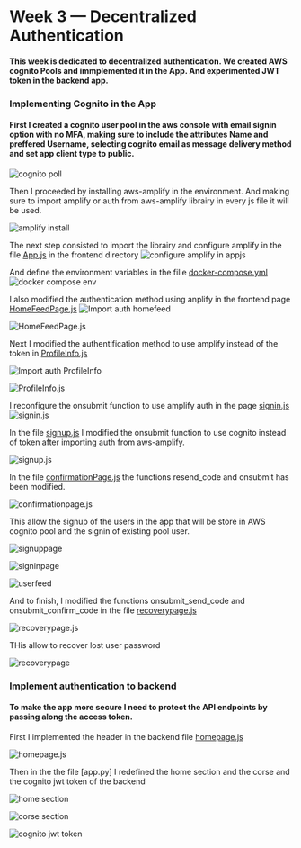 # Week 3 — Decentralized Authentication
#### This week is dedicated to decentralized authentication. We created AWS cognito Pools and immplemented it in the App. And experimented JWT token in the backend app. 


### Implementing Cognito in the App
#### First I created a cognito user pool in the aws console with email signin option with no MFA, making sure to include the attributes Name and preffered Username, selecting cognito email as message delivery method and set app client type to public.

![cognito poll](assets/week3/week%203%20-%20UserPool%20AWS%20Console.png)

Then I proceeded by installing aws-amplify in the environment. And making sure to import amplify or auth from aws-amplify librairy in every js file it will be used.

![amplify install](assets/week3/Week%203%20-%20Amplify%20install.png)

The next step consisted to import the librairy and configure amplify in the file [App.js](https://github.com/vilt23/aws-bootcamp-cruddur-2023/blob/main/frontend-react-js/src/App.js) in the frontend directory 
![configure amplify in appjs](assets/week3/Week%203%20-%20Amplify%20AppJs.png)

And define the environment variables in the fille [docker-compose.yml](https://github.com/vilt23/aws-bootcamp-cruddur-2023/blob/main/docker-compose.yml)
![docker compose env](assets/week3/Week%203%20-%20Env%20variables.png)

I also modified the authentication method using anplify in the frontend page [HomeFeedPage.js](https://github.com/vilt23/aws-bootcamp-cruddur-2023/blob/main/frontend-react-js/src/pages/HomeFeedPage.js)
![Import auth homefeed](assets/week3/Week%203%20-%20Import%20HomeFeedJS.png)

![HomeFeedPage.js](assets/week3/Week%203%20-%20Auth%20HomeFeedJs.png)

Next I modified the authentification method to use amplify instead of the token in [ProfileInfo.js](https://github.com/vilt23/aws-bootcamp-cruddur-2023/blob/main/frontend-react-js/src/components/ProfileInfo.js)

![Import auth ProfileInfo](assets/week3/Week%203%20-%20Import%20ProfileInfoJs.png)

![ProfileInfo.js](assets/week3/Week%203%20-%20Signout%20ProfileInfoJs.png)

I reconfigure the onsubmit function to use amplify auth in the page [signin.js](https://github.com/vilt23/aws-bootcamp-cruddur-2023/blob/main/frontend-react-js/src/pages/SigninPage.js)
![signin.js](assets/week3/Week%203%20-%20SigninPage.png)

In the file [signup.js](https://github.com/vilt23/aws-bootcamp-cruddur-2023/blob/main/frontend-react-js/src/pages/SignupPage.js) I modified the onsubmit function to use cognito instead of token after importing auth from aws-amplify.

![signup.js](assets/week3/Week%203%20-%20SignupJs.png)

In the file [confirmationPage.js](https://github.com/vilt23/aws-bootcamp-cruddur-2023/blob/main/frontend-react-js/src/pages/ConfirmationPage.js) the functions resend_code and onsubmit has been modified.

![confirmationpage.js](assets/week3/Week%203%20-%20ConfirmationJS.png)

This allow the signup of the users in the app that will be store in AWS cognito pool and the signin of existing pool user.

![signuppage](assets/week3/Week%203%20-%20Signup%20page.png)

![signinpage](assets/week3/Week%203%20-%20Signin%20Error.png)

![userfeed](assets/week3/Week%203%20-%20Profile%20page.png)

And to finish, I modified the functions onsubmit_send_code and onsubmit_confirm_code in the file [recoverypage.js](https://github.com/vilt23/aws-bootcamp-cruddur-2023/blob/main/frontend-react-js/src/pages/RecoverPage.js)

![recoverypage.js](assets/week3/Week%203%20-%20RecoveryPageJS.png)

THis allow to recover lost user password

![recoverypage](assets/week3/Week%203%20-%20Recovery%20page.png)

### Implement authentication to backend

#### To make the app more secure I need to protect the API endpoints by passing along the access token.

First I implemented the header in the backend file [homepage.js]()

![homepage.js](assets/week3/Week%203%20-%20Pass%20token%20from%20FrontEnd%20HomeFeedPageJS.png)

Then in the the file [app.py] I redefined the home section and the corse and the cognito jwt token of the backend

![home section](assets/week3/Week%203%20-%20backend%20home%20section%20AppJS.png)

![corse section](assets/week3/Week%203%20-%20Cors%20updae%20BackEnd%20AppPY.png)

![cognito jwt token](assets/week3/Week%203%20-%20CognitoJwtToken%20Backend%20AppPY.png)
